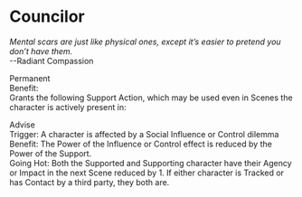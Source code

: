 # Councilor

*Mental scars are just like physical ones, except it’s easier to pretend you don’t have them.*  
--Radiant Compassion

Permanent  
Benefit:  
Grants the following Support Action, which may be used even in Scenes the character is actively present in:

Advise  
Trigger: A character is affected by a Social Influence or Control dilemma  
Benefit: The Power of the Influence or Control effect is reduced by the Power of the Support.  
Going Hot: Both the Supported and Supporting character have their Agency or Impact in the next Scene reduced by 1. If either character is Tracked or has Contact by a third party, they both are.